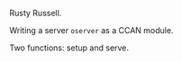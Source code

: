 ---
---

Rusty Russell.

Writing a server `oserver` as a CCAN module. 

Two functions: setup and serve.
